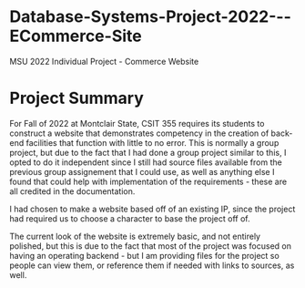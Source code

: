 # Database-Systems-Project-2022---ECommerce-Site
MSU 2022 Individual Project - Commerce Website

# Project Summary
For Fall of 2022 at Montclair State, CSIT 355 requires its students to construct a website that demonstrates competency in the creation of back-end facilities that function with little to no error. This is normally a group project, but due to the fact that I had done a group project similar to this, I opted to do it independent since I still had source files available from the previous group assignement that I could use, as well as anything else I found that could help with implementation of the requirements - these are all credited in the documentation. 

I had chosen to make a website based off of an existing IP, since the project had required us to choose a character to base the project off of. 

The current look of the website is extremely basic, and not entirely polished, but this is due to the fact that most of the project was focused on having an operating backend - but I am providing files for the project so people can view them, or reference them if needed with links to sources, as well. 

